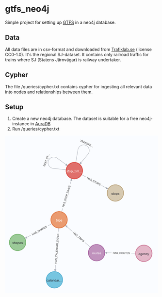 # gtfs_neo4j
Simple project for setting up [GTFS](https://gtfs.org/) in a neo4j database.

## Data
All data files are in csv-format and downloaded from [Trafiklab.se](https://www.trafiklab.se/) (license CC0-1.0). It's the regional SJ-dataset. It contains only railroad traffic for trains where SJ (Statens Järnvägar) is railway undertaker.

## Cypher
The file /queries/cypher.txt contains cypher for ingesting all relevant data into nodes and relationships between them.

## Setup
1. Create a new neo4j database. The dataset is suitable for a free neo4j-instance in [AuraDB](https://neo4j.com/cloud/platform/aura-graph-database/)
2. Run /queries/cypher.txt

![Schema](/schema.png)


